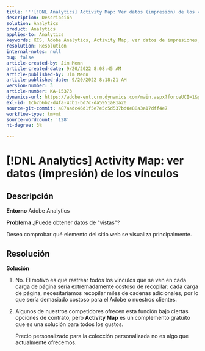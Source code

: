 ```yaml
---
title: '''[!DNL Analytics] Activity Map: Ver datos (impresión) de los vínculos'
description: Descripción
solution: Analytics
product: Analytics
applies-to: Analytics
keywords: KCS, Adobe Analytics, Activity Map, ver datos de impresiones, vínculos, vistas
resolution: Resolution
internal-notes: null
bug: false
article-created-by: Jim Menn
article-created-date: 9/20/2022 8:08:45 AM
article-published-by: Jim Menn
article-published-date: 9/20/2022 8:18:21 AM
version-number: 3
article-number: KA-15373
dynamics-url: https://adobe-ent.crm.dynamics.com/main.aspx?forceUCI=1&pagetype=entityrecord&etn=knowledgearticle&id=80e75a6f-bb38-ed11-9db1-0022480866ad
exl-id: 1cb7b6b2-d4fa-4cb1-bd7c-da5951a81a20
source-git-commit: a87aadc46d1f5e7e5c5d537bd0e88a3a17dff4e7
workflow-type: tm+mt
source-wordcount: '128'
ht-degree: 3%

---
```


# [!DNL Analytics] Activity Map: ver datos (impresión) de los vínculos

## Descripción


<b>Entorno</b>
Adobe Analytics

<b>Problema</b>
¿Puede obtener datos de &quot;vistas&quot;?

Desea comprobar qué elemento del sitio web se visualiza principalmente.


## Resolución


<b>Solución</b>

1. No. El motivo es que rastrear todos los vínculos que se ven en cada carga de página sería extremadamente costoso de recopilar: cada carga de página, necesitaríamos recopilar miles de cadenas adicionales, por lo que sería demasiado costoso para el Adobe o nuestros clientes.
2. Algunos de nuestros competidores ofrecen esta función bajo ciertas opciones de contrato, pero <b>Activity Map</b> es un complemento gratuito que es una solución para todos los gustos.

   Precio personalizado para la colección personalizada no es algo que actualmente ofrecemos.
